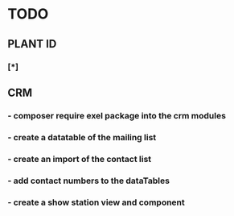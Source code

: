 # TODO

## PLANT ID
### [*]
###
###
### 

## CRM
### -  composer require exel package into the crm modules 
### -  create a datatable of the mailing list 
### -  create an import of the contact list
### -  add contact numbers to the dataTables 
### -  create a show station view and component 
